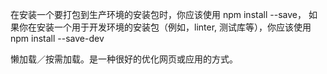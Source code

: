 在安装一个要打包到生产环境的安装包时，你应该使用 npm install --save，
如果你在安装一个用于开发环境的安装包（例如，linter, 测试库等），你应该使用 npm install --save-dev

懒加载／按需加载。是一种很好的优化网页或应用的方式。